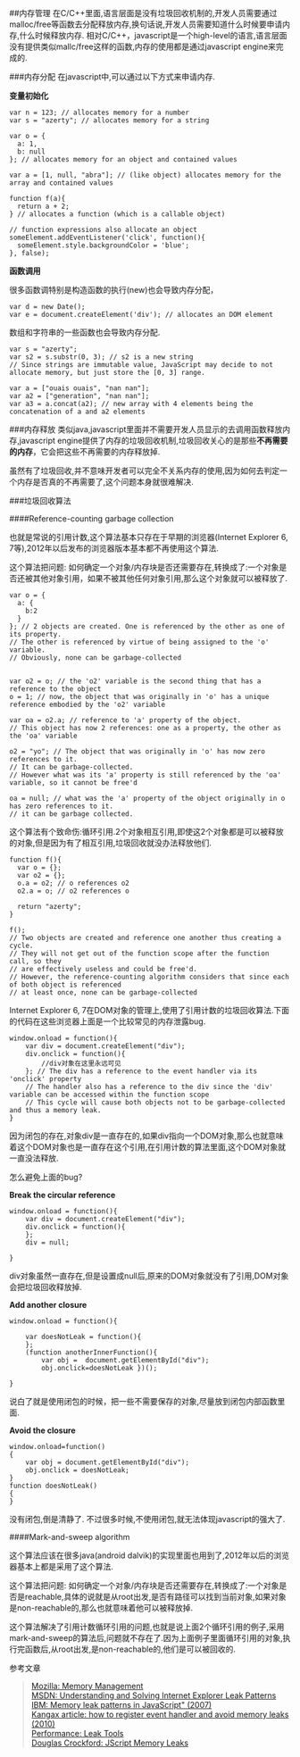 ##内存管理
在C/C++里面,语言层面是没有垃圾回收机制的,开发人员需要通过malloc/free等函数去分配释放内存,换句话说,开发人员需要知道什么时候要申请内存,什么时候释放内存. 相对C/C++，javascript是一个high-level的语言,语言层面没有提供类似mallc/free这样的函数,内存的使用都是通过javascript engine来完成的. 

###内存分配
在javascript中,可以通过以下方式来申请内存.
  
**变量初始化**    

	var n = 123; // allocates memory for a number
	var s = "azerty"; // allocates memory for a string 
	
	var o = {
	  a: 1,
	  b: null
	}; // allocates memory for an object and contained values
	
	var a = [1, null, "abra"]; // (like object) allocates memory for the array and contained values
	
	function f(a){
	  return a + 2;
	} // allocates a function (which is a callable object)
	
	// function expressions also allocate an object
	someElement.addEventListener('click', function(){
	  someElement.style.backgroundColor = 'blue';
	}, false);

  
**函数调用**   
 
很多函数调特别是构造函数的执行(new)也会导致内存分配，
	
    var d = new Date();
    var e = document.createElement('div'); // allocates an DOM element

数组和字符串的一些函数也会导致内存分配.

	var s = "azerty";
	var s2 = s.substr(0, 3); // s2 is a new string
	// Since strings are immutable value, JavaScript may decide to not allocate memory, but just store the [0, 3] range.
	
	var a = ["ouais ouais", "nan nan"];
	var a2 = ["generation", "nan nan"];
	var a3 = a.concat(a2); // new array with 4 elements being the concatenation of a and a2 elements

###内存释放
类似java,javascript里面并不需要开发人员显示的去调用函数释放内存,javascript engine提供了内存的垃圾回收机制,垃圾回收关心的是那些**不再需要的内存**，它会把这些不再需要的内存释放掉.     

虽然有了垃圾回收,并不意味开发者可以完全不关系内存的使用,因为如何去判定一个内存是否真的不再需要了,这个问题本身就很难解决.

###垃圾回收算法

####Reference-counting garbage collection

也就是常说的引用计数,这个算法基本只存在于早期的浏览器(Internet Explorer 6, 7等),2012年以后发布的浏览器版本基本都不再使用这个算法.

这个算法把问题: 如何确定一个对象/内存块是否还需要存在,转换成了:一个对象是否还被其他对象引用，如果不被其他任何对象引用,那么这个对象就可以被释放了.

	var o = { 
	  a: {
	    b:2
	  }
	}; // 2 objects are created. One is referenced by the other as one of its property.
	// The other is referenced by virtue of being assigned to the 'o' variable.
	// Obviously, none can be garbage-collected
	
	
	var o2 = o; // the 'o2' variable is the second thing that has a reference to the object
	o = 1; // now, the object that was originally in 'o' has a unique reference embodied by the 'o2' variable
	
	var oa = o2.a; // reference to 'a' property of the object.
	// This object has now 2 references: one as a property, the other as the 'oa' variable
	
	o2 = "yo"; // The object that was originally in 'o' has now zero references to it.
	// It can be garbage-collected.
	// However what was its 'a' property is still referenced by the 'oa' variable, so it cannot be free'd
	
	oa = null; // what was the 'a' property of the object originally in o has zero references to it.
	// it can be garbage collected.

这个算法有个致命伤:循环引用.2个对象相互引用,即使这2个对象都是可以被释放的对象,但是因为有了相互引用,垃圾回收就没办法释放他们.


	function f(){
	  var o = {};
	  var o2 = {};
	  o.a = o2; // o references o2
	  o2.a = o; // o2 references o
	
	  return "azerty";
	}
	
	f();
	// Two objects are created and reference one another thus creating a cycle.
	// They will not get out of the function scope after the function call, so they
	// are effectively useless and could be free'd.
	// However, the reference-counting algorithm considers that since each of both object is referenced
	// at least once, none can be garbage-collected



Internet Explorer 6, 7在DOM对象的管理上,使用了引用计数的垃圾回收算法.下面的代码在这些浏览器上面是一个比较常见的内存泄露bug.

	window.onload = function(){
		var div = document.createElement("div");
		div.onclick = function(){
		  	//div对象在这里永远可见
		}; // The div has a reference to the event handler via its 'onclick' property
		// The handler also has a reference to the div since the 'div' variable can be accessed within the function scope
		// This cycle will cause both objects not to be garbage-collected and thus a memory leak.
    }
因为闭包的存在,对象div是一直存在的,如果div指向一个DOM对象,那么也就意味着这个DOM对象也是一直存在这个引用,在引用计数的算法里面,这个DOM对象就一直没法释放.

怎么避免上面的bug?     

**Break the circular reference**  
  
    window.onload = function(){
		var div = document.createElement("div");
		div.onclick = function(){
		}; 
        div = null;
		
    }

div对象虽然一直存在,但是设置成null后,原来的DOM对象就没有了引用,DOM对象会把垃圾回收释放掉.

**Add another closure**

	window.onload = function(){
		
		var doesNotLeak = function(){
		}; 
        (function anotherInnerFunction(){
			var obj =  document.getElementById("div");
			obj.onclick=doesNotLeak })();
		
    }
说白了就是使用闭包的时候，把一些不需要保存的对象,尽量放到闭包内部函数里面.

**Avoid the closure**  
  
    window.onload=function()
	{
		var obj = document.getElementById("div");
		obj.onclick = doesNotLeak;
	}
	function doesNotLeak()
	{
	}

没有闭包,倒是清静了. 不过很多时候,不使用闭包,就无法体现javascript的强大了.

####Mark-and-sweep algorithm  

这个算法应该在很多java(android dalvik)的实现里面也用到了,2012年以后的浏览器基本上都是采用了这个算法. 
  
这个算法把问题: 如何确定一个对象/内存块是否还需要存在,转换成了:一个对象是否是reachable,具体的说就是从root出发,是否有路径可以找到当前对象,如果对象是non-reachable的,那么也就意味着他可以被释放掉.    

这个算法解决了引用计数循环引用的问题,也就是说上面2个循环引用的例子,采用mark-and-sweep的算法后,问题就不存在了.因为上面例子里面循环引用的对象,执行完函数后,从root出发,是non-reachable的,他们是可以被回收的.



参考文章    
>[Mozilla: Memory Management](https://developer.mozilla.org/en-US/docs/Web/JavaScript/Memory_Management?redirectlocale=en-US&redirectslug=JavaScript%2FMemory_Management)    
>[MSDN: Understanding and Solving Internet Explorer Leak Patterns](http://msdn.microsoft.com/en-us/library/Bb250448.aspx)    
>[IBM: Memory leak patterns in JavaScript" (2007)](http://www.ibm.com/developerworks/web/library/wa-memleak/)     
>[Kangax article: how to register event handler and avoid memory leaks (2010)](http://msdn.microsoft.com/en-us/magazine/ff728624.aspx)    
>[Performance: Leak Tools](https://wiki.mozilla.org/Performance:Leak_Tools)   
>[Douglas Crockford: JScript Memory Leaks](http://javascript.crockford.com/memory/leak.html)     
